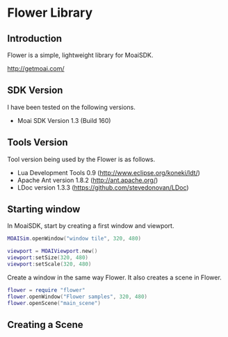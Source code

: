 # Flower Library

## Introduction
Flower is a simple, lightweight library for MoaiSDK.

http://getmoai.com/

## SDK Version
I have been tested on the following versions.

* Moai SDK Version 1.3 (Build 160)

## Tools Version
Tool version being used by the Flower is as follows.

* Lua Development Tools 0.9 (http://www.eclipse.org/koneki/ldt/)
* Apache Ant version 1.8.2 (http://ant.apache.org/)
* LDoc version 1.3.3 (https://github.com/stevedonovan/LDoc)

## Starting window
In MoaiSDK, start by creating a first window and viewport.

```Lua
MOAISim.openWindow("window tile", 320, 480)

viewport = MOAIViewport.new()
viewport:setSize(320, 480)
viewport:setScale(320, 480)
```

Create a window in the same way Flower.
It also creates a scene in Flower.

```Lua
flower = require "flower"
flower.openWindow("Flower samples", 320, 480)
flower.openScene("main_scene")
```

## Creating a Scene
